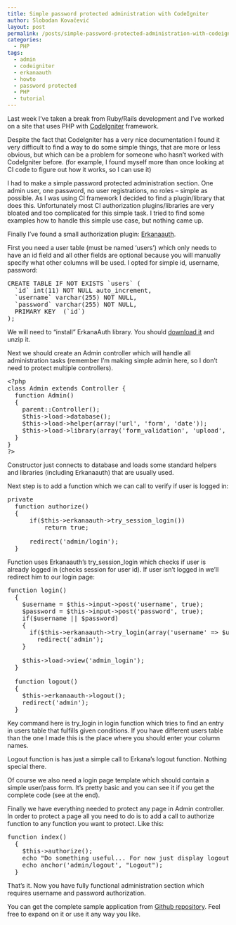 ```yaml
---
title: Simple password protected administration with CodeIgniter
author: Slobodan Kovačević
layout: post
permalink: /posts/simple-password-protected-administration-with-codeigniter
categories:
  - PHP
tags:
  - admin
  - codeigniter
  - erkanaauth
  - howto
  - password protected
  - PHP
  - tutorial
---
```

Last week I&#8217;ve taken a break from Ruby/Rails development and I&#8217;ve worked on a site that uses PHP with [CodeIgniter][1] framework.

Despite the fact that CodeIgniter has a very nice documentation I found it very difficult to find a way to do some simple things, that are more or less obvious, but which can be a problem for someone who hasn&#8217;t worked with CodeIgniter before. (for example, I found myself more than once looking at CI code to figure out how it works, so I can use it)

I had to make a simple password protected administration section. One admin user, one password, no user registrations, no roles &#8211; simple as possible. As I was using CI framework I decided to find a plugin/library that does this. Unfortunately most CI authorization plugins/libraries are very bloated and too complicated for this simple task. I tried to find some examples how to handle this simple use case, but nothing came up.

Finally I&#8217;ve found a small authorization plugin: [Erkanaauth][2].

First you need a user table (must be named &#8216;users&#8217;) which only needs to have an id field and all other fields are optional because you will manually specify what other columns will be used. I opted for simple id, username, password:

<pre>CREATE TABLE IF NOT EXISTS `users` (
  `id` int(11) NOT NULL auto_increment,
  `username` varchar(255) NOT NULL,
  `password` varchar(255) NOT NULL,
  PRIMARY KEY  (`id`)
);</pre>

We will need to &#8220;install&#8221; ErkanaAuth library. You should [download it][3] and unzip it.

Next we should create an Admin controller which will handle all administration tasks (remember I&#8217;m making simple admin here, so I don&#8217;t need to protect multiple controllers).

<pre>&lt;?php
class Admin extends Controller {
  function Admin()
  {
    parent::Controller();   
    $this->load->database();
    $this->load->helper(array('url', 'form', 'date'));
    $this->load->library(array('form_validation', 'upload', 'Erkanaauth', 'session'));
  }
}
?&gt;</pre>

Constructor just connects to database and loads some standard helpers and libraries (including Erkanaauth) that are usually used.

Next step is to add a function which we can call to verify if user is logged in:

<pre>private
  function authorize()
  {
	  if($this->erkanaauth->try_session_login())
	      return true;
  
	  redirect('admin/login');
  }
</pre>

Function uses Erkanaauth&#8217;s try\_session\_login which checks if user is already logged in (checks session for user id). If user isn&#8217;t logged in we&#8217;ll redirect him to our login page:

<pre>function login()
  {
    $username = $this->input->post('username', true);
    $password = $this->input->post('password', true);
    if($username || $password)
    {
      if($this->erkanaauth->try_login(array('username' => $username, 'password' => $password)))
        redirect('admin');
    }
    
    $this->load->view('admin_login');
  }

  function logout()
  {
    $this->erkanaauth->logout();
    redirect('admin');
  }
</pre>

Key command here is try_login in login function which tries to find an entry in users table that fulfills given conditions. If you have different users table than the one I made this is the place where you should enter your column names.

Logout function is has just a simple call to Erkana&#8217;s logout function. Nothing special there.

Of course we also need a login page template which should contain a simple user/pass form. It&#8217;s pretty basic and you can see it if you get the complete code (see at the end).

Finally we have everything needed to protect any page in Admin controller. In order to protect a page all you need to do is to add a call to authorize function to any function you want to protect. Like this:

<pre>function index()
  {
    $this->authorize();
    echo "Do something useful... For now just display logout link: ";
    echo anchor('admin/logout', "Logout");
  }
</pre>

That&#8217;s it. Now you have fully functional administration section which requires username and password authorization.

You can get the complete sample application from [Github repository][4]. Feel free to expand on it or use it any way you like.

[1]: http://codeigniter.com/
[2]: http://codeigniter.com/wiki/Erkana/
[3]: http://codeigniter.com/wiki/File:erkanaauth.zip/
[4]: http://github.com/basti/ci-admin-section/tree/master
